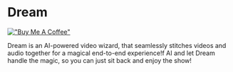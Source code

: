 
# Dream

[!["Buy Me A Coffee"](https://www.buymeacoffee.com/assets/img/custom_images/orange_img.png)](https://www.buymeacoffee.com/achint08)


Dream is an AI-powered video wizard, that seamlessly stitches videos and audio together for a magical end-to-end experience!f AI and let Dream handle the magic, so you can just sit back and enjoy the show!


